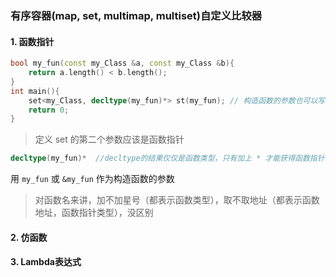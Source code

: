### 有序容器(map, set, multimap, multiset)自定义比较器

#### 1. 函数指针

```c++
bool my_fun(const my_Class &a, const my_Class &b){
    return a.length() < b.length();
}
int main(){
    set<my_Class, decltype(my_fun)*> st(my_fun); // 构造函数的参数也可以写为 st(&my_fun)
    return 0;
}
```

> 定义 set 的第二个参数应该是函数指针

```c++
decltype(my_fun)*  //decltype的结果仅仅是函数类型，只有加上 * 才能获得函数指针
```

用 `my_fun` 或 `&my_fun` 作为构造函数的参数

> 对函数名来讲，加不加星号（都表示函数类型），取不取地址（都表示函数地址，函数指针类型），没区别

#### 2. 仿函数

#### 3. Lambda表达式

